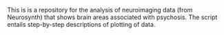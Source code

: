 This is is a repository for the analysis of neuroimaging data (from Neurosynth) that shows brain areas associated with psychosis. The script entails step-by-step descriptions of plotting of data. 


